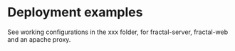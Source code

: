 # Deployment examples

See working configurations in the xxx folder, for fractal-server, fractal-web and an apache proxy.
